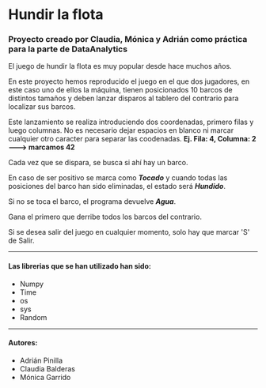 # Hundir la flota
### Proyecto creado por Claudia, Mónica y Adrián como práctica para la parte de DataAnalytics

El juego de hundir la flota es muy popular desde hace muchos años.

En este proyecto hemos reproducido el juego en el que dos jugadores, en este caso uno de ellos la máquina, tienen posicionados 10 barcos de distintos tamaños y deben lanzar disparos al tablero del contrario para localizar sus barcos.

Este lanzamiento se realiza introduciendo dos coordenadas, primero filas y luego columnas. No es necesario dejar espacios en blanco ni marcar cualquier otro caracter para separar las coodenadas. **Ej. Fila: 4, Columna: 2 ---> marcamos 42**

Cada vez que se dispara, se busca si ahí hay un barco.

En caso de ser positivo se marca como ***Tocado*** y cuando todas las posiciones del barco han sido eliminadas, el estado será ***Hundido***.

Si no se toca el barco, el programa devuelve ***Agua***.

Gana el primero que derribe todos los barcos del contrario.

Si se desea salir del juego en cualquier momento, solo hay que marcar 'S' de Salir.

---

#### **Las librerias que se han utilizado han sido:**

+ Numpy
+ Time
+ os
+ sys
+ Random

---

#### **Autores:**

+ Adrián Pinilla
+ Claudia Balderas
+ Mónica Garrido
